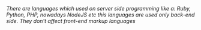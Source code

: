 _There are languages which used on server side programming like a: Ruby, Python, PHP, nowadays NodeJS etc this languages are used only back-end side. They don't affect front-end markup languages_
